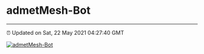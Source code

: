 # admetMesh-Bot
---
⏰ Updated on Sat, 22 May 2021 04:27:40 GMT

[![admetMesh-Bot](https://github.com/kotori-y/admetMesh-bot/actions/workflows/main.yml/badge.svg)](https://github.com/kotori-y/admetMesh-bot/actions/workflows/main.yml)
